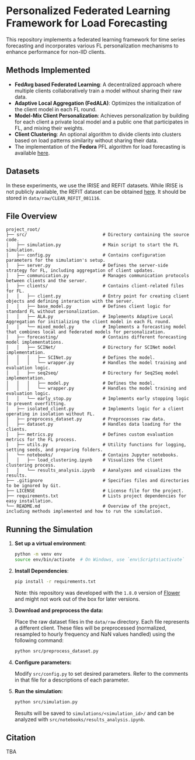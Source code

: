 # Personalized Federated Learning Framework for Load Forecasting

This repository implements a federated learning framework for time series forecasting and incorporates various FL personalization mechanisms to enhance performance for non-IID clients.

## Methods Implemented

- **FedAvg based Federated Learning**: A decentralized approach where multiple clients collaboratively train a model without sharing their raw data.
- **Adaptive Local Aggregation (FedALA)**: Optimizes the initialization of the client model in each FL round.
- **Model-Mix Client Personalization**: Achieves personalization by building for each client a private local model and a public one that participates in FL, and mixing their weights.
- **Client Clustering**: An optional algorithm to divide clients into clusters based on load patterns similarity without sharing their data.
- The implementation of the **Fedora** PFL algorithm for load forecasting is available [here](https://github.com/MaherDissem/FEDORA/tree/load-forecast).

## Datasets

In these experiments, we use the IRISE and REFIT datasets. While IRISE is not publicly available, the REFIT dataset can be obtained [here](https://tokhub.github.io/dbecd/links/redd.html). It should be stored in `data/raw/CLEAN_REFIT_081116`.

## File Overview
```
project_root/ 
├── src/                             # Directory containing the source code.  
│   ├── simulation.py                # Main script to start the FL simulation.  
│   ├── config.py                    # Contains configuration parameters for the simulation's setup.  
│   ├── server.py                    # Defines the server-side strategy for FL, including aggregation of client updates.  
│   ├── communication.py             # Manages communication protocols between clients and the server.  
│   ├── clients/                     # Contains client-related files for FL.  
│   │   ├── client.py                # Entry point for creating client objects and defining interaction with the server.  
│   │   ├── base_model.py            # Defines client logic for standard FL without personalization.  
│   │   ├── ALA.py                   # Implements Adaptive Local Aggregation for initializing the client model in each FL round.  
│   │   └── mixed_model.py           # Implements a forecasting model that combines local and federated models for personalization.  
│   ├── forecasting/                 # Contains different forecasting model implementations.  
│   │   ├── SCINet/                  # Directory for SCINet model implementation.
│   │   │   ├── SCINet.py            # Defines the model.
│   │   │   └── wrapper.py           # Handles the model training and evaluation logic.
│   │   ├── seq2seq/                 # Directory for Seq2Seq model implementation.
│   │   │   ├── model.py             # Defines the model.
│   │   │   └── wrapper.py           # Handles the model training and evaluation logic.
│   │   └── early_stop.py            # Implements early stopping logic to prevent overfitting.  
│   ├── isolated_client.py           # Implements logic for a client operating in isolation without FL.
│   ├── preprocess_dataset.py        # Preprocesses raw data.
│   ├── dataset.py                   # Handles data loading for the clients.  
│   ├── metrics.py                   # Defines custom evaluation metrics for the FL process.  
│   ├── utils.py                     # Utility functions for logging, setting seeds, and preparing folders.  
│   └── notebooks/                   # Contains Jupyter notebooks.
│   │   ├── load_clustering.ipynb    # Visualizes the client clustering process.
│   │   └── results_analysis.ipynb   # Aanalyzes and visualizes the results.
├── .gitignore                       # Specifies files and directories to be ignored by Git.  
├── LICENSE                          # License file for the project.  
├── requirements.txt                 # Lists project dependencies for easy installation.  
└── README.md                        # Overview of the project, including methods implemented and how to run the simulation.  
```

## Running the Simulation

1. **Set up a virtual environment**:
   ```bash
   python -m venv env
   source env/bin/activate  # On Windows, use `env\Scripts\activate`
   ```

2. **Install Dependencies**:
    ```bash
    pip install -r requirements.txt
    ```
    Note: this repository was developed with the `1.8.0` version of [Flower](https://flower.ai/) and might not work out of the box for later versions.

3. **Download and preprocess the data:**

    Place the raw dataset files in the `data/raw` directory. Each file represents a different client.
    These files will be preprocessed (normalized, resampled to hourly frequency and NaN values handled) using the following command:
    ```bash
    python src/preprocess_dataset.py
    ```

4. **Configure parameters:** 

    Modify `src/config.py` to set desired parameters. Refer to the comments in that file for a descriptions of each parameter.


5. **Run the simulation:**
    ```bash
    python src/simulation.py
    ```
    Results will be saved to `simulations/<simulation_id>/` and can be analyzed with `src/notebooks/results_analysis.ipynb`.

## Citation

TBA
